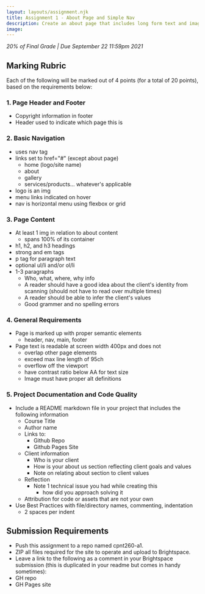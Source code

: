 ```yaml
---
layout: layouts/assignment.njk
title: Assignment 1 - About Page and Simple Nav
description: Create an about page that includes long form text and images. Your page will also need a navigation bar that will be used for future assignments.
image:
---
```

_20% of Final Grade | Due September 22 11:59pm 2021_

## Marking Rubric
Each of the following will be marked out of 4 points (for a total of 20 points), based on the requirements below:
### 1. Page Header and Footer
* Copyright information in footer
* Header used to indicate which page this is
### 2. Basic Navigation
* uses nav tag
* links set to href="#" (except about page)
  * home (logo/site name)
  * about
  * gallery
  * services/products... whatever's applicable
* logo is an img
* menu links indicated on hover
* nav is horizontal menu using flexbox or grid
### 3. Page Content
* At least 1 img in relation to about content
  * spans 100% of its container
* h1, h2, and h3 headings
* strong and em tags
* p tag for paragraph text
* optional ul/li and/or ol/li
* 1-3 paragraphs
  * Who, what, where, why info
  * A reader should have a good idea about the client's identity from scanning (should not have to read over multiple times)
  * A reader should be able to infer the client's values
  * Good grammer and no spelling errors
### 4. General Requirements
* Page is marked up with proper semantic elements
  * header, nav, main, footer
* Page text is readable at screen width 400px and does not
  * overlap other page elements
  * exceed max line length of 95ch
  * overflow off the viewport
  * have contrast ratio below AA for text size
  * Image must have proper alt definitions
### 5. Project Documentation and Code Quality
* Include a README markdown file in your project that includes the following information
  * Course Title
  * Author name
  * Links to:
    * Github Repo
    * Github Pages Site
  * Client information
    * Who is your client
    * How is your about us section reflecting client goals and values
    * Note on relating about section to client values
   * Reflection
     * Note 1 technical issue you had while creating this
       * how did you approach solving it
  * Attribution for code or assets that are not your own
* Use Best Practices with file/directory names, commenting, indentation
  * 2 spaces per indent
## Submission Requirements

* Push this assignment to a repo named cpnt260-a1.
* ZIP all files required for the site to operate and upload to Brightspace.
* Leave a link to the following as a comment in your Brightspace submission (this is duplicated in your readme but comes in handy sometimes):
* GH repo
* GH Pages site
